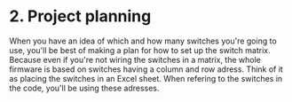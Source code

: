 # 2. Project planning

When you have an idea of which and how many switches you're going to use, you'll be best of making a plan for how to set up the switch matrix. Because even if you're not wiring the switches in a matrix, the whole firmware is based on switches having a column and row adress. Think of it as placing the switches in an Excel sheet. When refering to the switches in the code, you'll be using these adresses.&#x20;
